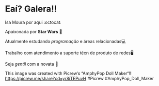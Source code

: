 # Eaí? Galera!! 

 Isa Moura por aqui :octocat: 
 

Apaixonada por **Star Wars** 🌟

Atualmente estudando *programação* e áreas relacionadas💻

Trabalho com atendimento a suporte técn de produto de redes🖥️

Seja _gentil_ com a novata 👀

This image was created with Picrew’s “AmphyPop Doll Maker“!!  https://picrew.me/share?cd=yr8iTEPuvH #Picrew #AmphyPop_Doll_Maker
